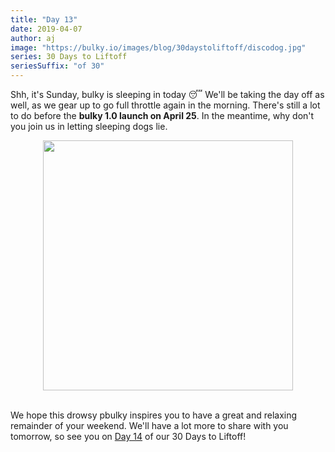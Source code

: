 ```yaml
---
title: "Day 13"
date: 2019-04-07
author: aj
image: "https://bulky.io/images/blog/30daystoliftoff/discodog.jpg"
series: 30 Days to Liftoff
seriesSuffix: "of 30"
---
```


Shh, it's Sunday, bulky is sleeping in today :sleeping: We'll be taking the day off as well, as we gear up to go full throttle again in the morning. There's still a lot to do before the **bulky 1.0 launch on April 25**. In the meantime, why don't you join us in letting sleeping dogs lie.

<!--more-->

<center><img width="400"  src="https://media.giphy.com/media/26n6UOQke3xCpsbWo/giphy.gif"><br/><br/></center>

We hope this drowsy pbulky inspires you to have a great and relaxing remainder of your weekend. We'll have a lot more to share with you tomorrow, so see you on [Day 14](/blog/2019/04/liftoff-14/) of our 30 Days to Liftoff!
